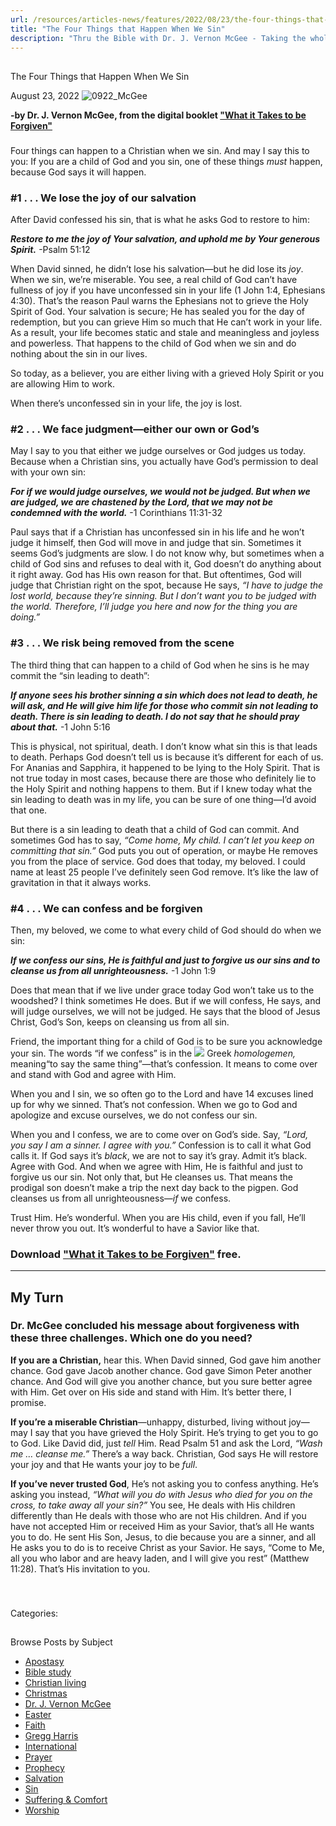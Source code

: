 ```yaml
---
url: /resources/articles-news/features/2022/08/23/the-four-things-that-happen-when-we-sin
title: "The Four Things that Happen When We Sin"
description: "Thru the Bible with Dr. J. Vernon McGee - Taking the whole Word to the whole world"
---
```







## 
 The Four Things that Happen When We Sin


August 23, 2022
![](https://www.ttb.org/images/default-source/features-and-news/0922_mcgee6c5f0b55-973f-4a0d-b7aa-b84983c9576a.jpg?sfvrsn=f64d1816_1 "0922_McGee")




**-by Dr. J. Vernon McGee, from the digital booklet ["What it Takes to be Forgiven"](/docs/default-source/booklets/ttb_what-it-takes-to-be-forgiven.pdf?sfvrsn=f571816_2)**

### 

### 

Four things can happen to a Christian when we sin. And may I say this to you: If you are a child of God and you sin, one of these things *must* happen, because God says it will happen. 

### #1 . . . We lose the joy of our salvation

After David confessed his sin, that is what he asks God to restore to him:

***Restore to me the joy of Your salvation, and uphold me by Your generous Spirit.*** -Psalm 51:12

When David sinned, he didn’t lose his salvation—but he did lose its *joy*. When we sin, we’re miserable. You see, a real child of God can’t have fullness of joy if you have unconfessed sin in your life (1 John 1:4, Ephesians 4:30). That’s the reason Paul warns the Ephesians not to grieve the Holy Spirit of God. Your salvation is secure; He has sealed you for the day of redemption, but you can grieve Him so much that He can’t work in your life. As a result, your life becomes static and stale and meaningless and joyless and powerless. That happens to the child of God when we sin and do nothing about the sin in our lives.

So today, as a believer, you are either living with a grieved Holy Spirit or you are allowing Him to work. 

When there’s unconfessed sin in your life, the joy is lost. 

### #2 . . . We face judgment—either our own or God’s

May I say to you that either we judge ourselves or God judges us today. Because when a Christian sins, you actually have God’s permission to deal with your own sin: 

***For if we would judge ourselves, we would not be judged. But when we are judged, we are chastened by the Lord, that we may not be condemned with the world.*** -1 Corinthians 11:31-32 

Paul says that if a Christian has unconfessed sin in his life and he won’t judge it himself, then God will move in and judge that sin. Sometimes it seems God’s judgments are slow. I do not know why, but sometimes when a child of God sins and refuses to deal with it, God doesn’t do anything about it right away. God has His own reason for that. But oftentimes, God will judge that Christian right on the spot, because He says, *“I have to judge the lost world, because they’re sinning. But I don’t want you to be judged with the world. Therefore, I’ll judge you here and now for the thing you are doing.”* 

### #3 . . . We risk being removed from the scene

The third thing that can happen to a child of God when he sins is he may commit the “sin leading to death”:

***If anyone sees his brother sinning a sin which does not lead to death, he will ask, and He will give him life for those who commit sin not leading to death. There is sin leading to death. I do not say that he should pray about that.*** -1 John 5:16

This is physical, not spiritual, death. I don’t know what sin this is that leads to death. Perhaps God doesn’t tell us is because it’s different for each of us. For Ananias and Sapphira, it happened to be lying to the Holy Spirit. That is not true today in most cases, because there are those who definitely lie to the Holy Spirit and nothing happens to them. But if I knew today what the sin leading to death was in my life, you can be sure of one thing—I’d avoid that one. 

But there is a sin leading to death that a child of God can commit. And sometimes God has to say, *“Come home, My child. I can’t let you keep on committing that sin.”* God puts you out of operation, or maybe He removes you from the place of service. God does that today, my beloved. I could name at least 25 people I’ve definitely seen God remove. It’s like the law of gravitation in that it always works. 

### #4 . . . We can confess and be forgiven

Then, my beloved, we come to what every child of God should do when we sin:

***If we confess our sins, He is faithful and just to forgive us our sins and to cleanse us from all unrighteousness.*** -1 John 1:9

Does that mean that if we live under grace today God won’t take us to the woodshed? I think sometimes He does. But if we will confess, He says, and will judge ourselves, we will not be judged. He says that the blood of Jesus Christ, God’s Son, keeps on cleansing us from all sin. 

Friend, the important thing for a child of God is to be sure you acknowledge your sin. The words “if we confess” is in the [![](/images/default-source/booklet-covers/what-it-takes-to-be-forgiven_cover4d72facc-f432-4a60-97c0-4be526dfeb76.jpg?sfvrsn=1a571816_1)](/docs/default-source/booklets/ttb_what-it-takes-to-be-forgiven.pdf?sfvrsn=f571816_2) Greek *homologemen,* meaning“to say the same thing”—that’s confession. It means to come over and stand with God and agree with Him. 

When you and I sin, we so often go to the Lord and have 14 excuses lined up for why we sinned. That’s not confession. When we go to God and apologize and excuse ourselves, we do not confess our sin. 

When you and I confess, we are to come over on God’s side. Say, *“Lord, you say I am a sinner. I agree with you.”* Confession is to call it what God calls it. If God says it’s *black*, we are not to say it’s gray. Admit it’s black. Agree with God. And when we agree with Him, He is faithful and just to forgive us our sin. Not only that, but He cleanses us. That means the prodigal son doesn’t make a trip the next day back to the pigpen. God cleanses us from all unrighteousness—*if* we confess. 

Trust Him. He’s wonderful. When you are His child, even if you fall, He’ll never throw you out. It’s wonderful to have a Savior like that.

### Download ["What it Takes to be Forgiven"](/docs/default-source/booklets/ttb_what-it-takes-to-be-forgiven.pdf?sfvrsn=f571816_2) free.



---

## My Turn

### 

### 

### 

### Dr. McGee concluded his message about forgiveness with these three challenges. Which one do you need?

**If you are a Christian,** hear this. When David sinned, God gave him another chance. God gave Jacob another chance. God gave Simon Peter another chance. And God will give you another chance, but you sure better agree with Him. Get over on His side and stand with Him. It’s better there, I promise. 

**If you’re a miserable Christian**—unhappy, disturbed, living without joy—may I say that you have grieved the Holy Spirit. He’s trying to get you to go to God. Like David did, just *tell* Him. Read Psalm 51 and ask the Lord, *“Wash me … cleanse me.”* There’s a way back. Christian, God says He will restore your joy and that He wants your joy to be *full*.

**If you’ve never trusted God**, He’s not asking you to confess anything. He’s asking you instead, *“What will you do with Jesus who died for you on the cross, to take away all your sin?”* You see, He deals with His children differently than He deals with those who are not His children. And if you have not accepted Him or received Him as your Savior, that’s all He wants you to do. He sent His Son, Jesus, to die because you are a sinner, and all He asks you to do is to receive Christ as your Savior. He says, “Come to Me, all you who labor and are heavy laden, and I will give you rest” (Matthew 11:28). That’s His invitation to you.

### 

 



Categories: 









## 
 Browse Posts by Subject


* [Apostasy](/resources/articles-news/-in-tags/tags/Apostasy)
* [Bible study](/resources/articles-news/-in-tags/tags/Bible-study)
* [Christian living](/resources/articles-news/-in-tags/tags/Christian-living)
* [Christmas](/resources/articles-news/-in-tags/tags/Christmas)
* [Dr. J. Vernon McGee](/resources/articles-news/-in-tags/tags/Dr-J-Vernon-McGee)
* [Easter](/resources/articles-news/-in-tags/tags/easter)
* [Faith](/resources/articles-news/-in-tags/tags/Faith)
* [Gregg Harris](/resources/articles-news/-in-tags/tags/Gregg-Harris)
* [International](/resources/articles-news/-in-tags/tags/International)
* [Prayer](/resources/articles-news/-in-tags/tags/prayer)
* [Prophecy](/resources/articles-news/-in-tags/tags/Prophecy)
* [Salvation](/resources/articles-news/-in-tags/tags/Salvation)
* [Sin](/resources/articles-news/-in-tags/tags/sin)
* [Suffering & Comfort](/resources/articles-news/-in-tags/tags/Suffering-Comfort)
* [Worship](/resources/articles-news/-in-tags/tags/worship)






